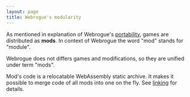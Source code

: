 ```yaml
---
layout: page
title: Webrogue's modularity
---
```


As mentioned in explanation of Webrogue's [portability](./portable), games are distributed as __mods__. 
In context of Webrogue the word "mod" stands for "module". 

Webrogue does not differs games and modifications, so they are unified under term "mods".

Mod's code is a relocatable WebAssembly static archive. It makes it possible to merge code of all mods into one on the fly. See [linking](../in_depth/linking) for details.
